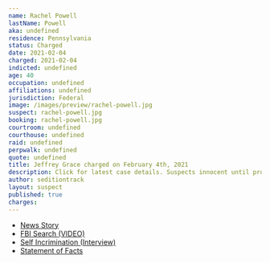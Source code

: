 ```yaml
---
name: Rachel Powell
lastName: Powell
aka: undefined
residence: Pennsylvania
status: Charged
date: 2021-02-04
charged: 2021-02-04
indicted: undefined
age: 40
occupation: undefined
affiliations: undefined
jurisdiction: Federal
image: /images/preview/rachel-powell.jpg
suspect: rachel-powell.jpg
booking: rachel-powell.jpg
courtroom: undefined
courthouse: undefined
raid: undefined
perpwalk: undefined
quote: undefined
title: Jeffrey Grace charged on February 4th, 2021
description: Click for latest case details. Suspects innocent until proven guilty.
author: seditiontrack
layout: suspect
published: true
charges:
---
```

- [News Story](https://www.seattletimes.com/seattle-news/crime/clark-county-man-charged-with-entering-capitol-during-siege/)
- [FBI Search (VIDEO)](https://www.wpxi.com/news/top-stories/local-woman-wanted-role-violence-us-capitol-custody-source-say/CDOTG3JKHRGQXMZW4GOVFKOJHQ/)
- [Self Incrimination (Interview)](https://www.newyorker.com/news/news-desk/a-pennsylvania-mothers-path-to-insurrection-capitol-riot)
- [Statement of Facts](https://www.justice.gov/opa/case-multi-defendant/file/1364896/download)
